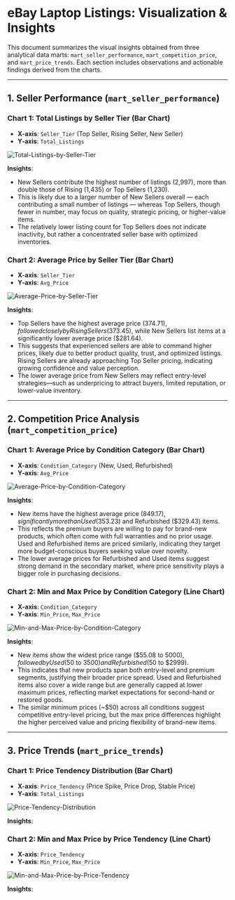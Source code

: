 # eBay Laptop Listings: Visualization & Insights

This document summarizes the visual insights obtained from three analytical data marts: `mart_seller_performance`, `mart_competition_price`, and `mart_price_trends`. Each section includes observations and actionable findings derived from the charts.

---

## 1. Seller Performance (`mart_seller_performance`)

### **Chart 1: Total Listings by Seller Tier (Bar Chart)**
- **X-axis**: `Seller_Tier` (Top Seller, Rising Seller, New Seller)  
- **Y-axis**: `Total_Listings`

![Total-Listings-by-Seller-Tier](https://github.com/user-attachments/assets/94776d2f-dffa-488e-b74c-1d7b32bda75f)

**Insights**:
- New Sellers contribute the highest number of listings (2,997), more than double those of Rising (1,435) or Top Sellers (1,230).
- This is likely due to a larger number of New Sellers overall — each contributing a small number of listings — whereas Top Sellers, though fewer in number, may focus on quality, strategic pricing, or higher-value items.
- The relatively lower listing count for Top Sellers does not indicate inactivity, but rather a concentrated seller base with optimized inventories.

### **Chart 2: Average Price by Seller Tier (Bar Chart)**
- **X-axis**: `Seller_Tier`  
- **Y-axis**: `Avg_Price`

![Average-Price-by-Seller-Tier](https://github.com/user-attachments/assets/38e6f2b8-7c0e-4456-acfa-783369d3bf14)

**Insights**:
- Top Sellers have the highest average price ($374.71), followed closely by Rising Sellers ($373.45), while New Sellers list items at a significantly lower average price ($281.64).
- This suggests that experienced sellers are able to command higher prices, likely due to better product quality, trust, and optimized listings. Rising Sellers are already approaching Top Seller pricing, indicating growing confidence and value perception.
- The lower average price from New Sellers may reflect entry-level strategies—such as underpricing to attract buyers, limited reputation, or lower-value inventory.

---

## 2. Competition Price Analysis (`mart_competition_price`)

### **Chart 1: Average Price by Condition Category (Bar Chart)**
- **X-axis**: `Condition_Category` (New, Used, Refurbished)  
- **Y-axis**: `Avg_Price`

![Average-Price-by-Condition-Category](https://github.com/user-attachments/assets/470c1c42-1de0-4808-a577-011bf5f8acd9)

**Insights**:
- New items have the highest average price ($849.17), significantly more than Used ($353.23) and Refurbished ($329.43) items.
- This reflects the premium buyers are willing to pay for brand-new products, which often come with full warranties and no prior usage. Used and Refurbished items are priced similarly, indicating they target more budget-conscious buyers seeking value over novelty.
- The lower average prices for Refurbished and Used items suggest strong demand in the secondary market, where price sensitivity plays a bigger role in purchasing decisions.

### **Chart 2: Min and Max Price by Condition Category (Line Chart)**
- **X-axis**: `Condition_Category`  
- **Y-axis**: `Min_Price`, `Max_Price`

![Min-and-Max-Price-by-Condition-Category](https://github.com/user-attachments/assets/fa84667c-63d1-43c7-b65e-e5644d8949c2)

**Insights**:
- New items show the widest price range ($55.08 to $5000), followed by Used ($50 to $3500) and Refurbished ($50 to $2999).
- This indicates that new products span both entry-level and premium segments, justifying their broader price spread. Used and Refurbished items also cover a wide range but are generally capped at lower maximum prices, reflecting market expectations for second-hand or restored goods.
- The similar minimum prices (~$50) across all conditions suggest competitive entry-level pricing, but the max price differences highlight the higher perceived value and pricing flexibility of brand-new items.

---

## 3. Price Trends (`mart_price_trends`)

### **Chart 1: Price Tendency Distribution (Bar Chart)**
- **X-axis**: `Price_Tendency` (Price Spike, Price Drop, Stable Price)  
- **Y-axis**: `Total_Listings`

![Price-Tendency-Distribution](https://github.com/user-attachments/assets/ffee25c7-ae5b-419e-8348-03e1eb806336)

**Insights**:


### **Chart 2: Min and Max Price by Price Tendency (Line Chart)**
- **X-axis**: `Price_Tendency`  
- **Y-axis**: `Min_Price`, `Max_Price`

![Min-and-Max-Price-by-Price-Tendency](https://github.com/user-attachments/assets/ee78f429-5731-48b9-af5e-129df4291b3c)

**Insights**:
